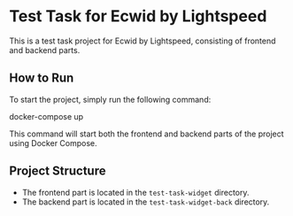 # Test Task for Ecwid by Lightspeed

This is a test task project for Ecwid by Lightspeed, consisting of frontend and backend parts.

## How to Run

To start the project, simply run the following command:

docker-compose up

This command will start both the frontend and backend parts of the project using Docker Compose.

## Project Structure

- The frontend part is located in the `test-task-widget` directory.
- The backend part is located in the `test-task-widget-back` directory.

